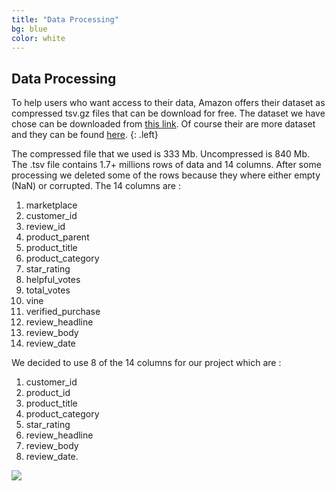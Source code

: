 ```yaml
---
title: "Data Processing"
bg: blue
color: white
---
```


## Data Processing

To help users who want access to their data, Amazon offers their dataset as compressed tsv.gz files that can be download for free. The dataset we have chose can be downloaded from [this link](https://s3.amazonaws.com/amazon-reviews-pds/tsv/amazon_reviews_multilingual_UK_v1_00.tsv.gz). Of course their are more dataset and they can be found [here](https://s3.amazonaws.com/amazon-reviews-pds/tsv/index.txt).
{: .left}

The compressed file that we used is 333 Mb. Uncompressed is 840 Mb. The .tsv file contains 1.7+ millions rows of data and 14 columns. After some processing we deleted some of the rows because they where either empty (NaN) or corrupted.
The 14 columns are :

1. marketplace
1. customer_id
1. review_id
1. product_parent
1. product_title
1. product_category
1. star_rating
1. helpful_votes
1. total_votes
1. vine
1. verified_purchase
1. review_headline
1. review_body
1. review_date


We decided to use 8 of the 14 columns for our project which are :

1. customer_id
1. product_id
1. product_title
1. product_category
1. star_rating
1. review_headline
1. review_body
1. review_date.

![](https://github.com/carmignanivittorio/SocialGraphProject/blob/master/img/product_category.png)
